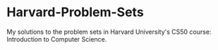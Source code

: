 # Harvard-Problem-Sets
My solutions to the problem sets in Harvard University's CS50 course: Introduction to Computer Science.
